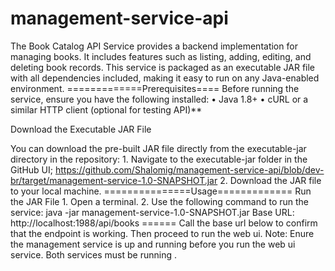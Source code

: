 # management-service-api
The Book Catalog API Service provides a backend implementation for managing books. It includes features such as listing, adding, editing, and deleting book records. This service is packaged as an executable JAR file with all dependencies included, making it easy to run on any Java-enabled environment.
=============Prerequisites====
Before running the service, ensure you have the following installed:
	•	Java 1.8+
	•	cURL or a similar HTTP client (optional for testing API)**

Download the Executable JAR File

You can download the pre-built JAR file directly from the executable-jar directory in the repository:
	1.	Navigate to the executable-jar folder in the GitHub UI; https://github.com/Shalomig/management-service-api/blob/dev-br/target/management-service-1.0-SNAPSHOT.jar
	2.	Download the JAR file to your local machine.
 ===============Usage=============
Run the JAR File
	1.	Open a terminal.
	2.	Use the following command to run the service: java -jar management-service-1.0-SNAPSHOT.jar
       Base URL:   http://localhost:1988/api/books ======
       Call the base url below to confirm that the endpoint is working. Then proceed to run the web ui.
       Note: Enure the management service is up and running before you run the web ui service. Both services must be running .

       
 
